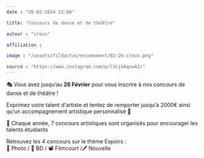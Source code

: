 ```yaml
---
date : "26-02-2024 23:00"

title: "Concours de danse et de théâtre"

auteur : "crous" 

affiliation : 

image : "/assets/fildactus/encemoment/02-26-crous.png"

source : "https://www.instagram.com/p/C3cjbAqswA3/"
---
```


🎭 Vous avez jusqu’au __26 Février__ pour vous inscrire à nos concours de danse et de théâtre !

Exprimez votre talent d'artiste et tentez de remporter jusqu’à 2000€ ainsi qu’un accompagnement artistique personnalisé 🤩

🎨 Chaque année, 7 concours artistiques sont organisés pour encourager les talents étudiants

Retrouvez les 4 concours sur le thème Espoirs :  
📸 Photo / 💬 BD / 📽️ Filmcourt /🖊️ Nouvelle
